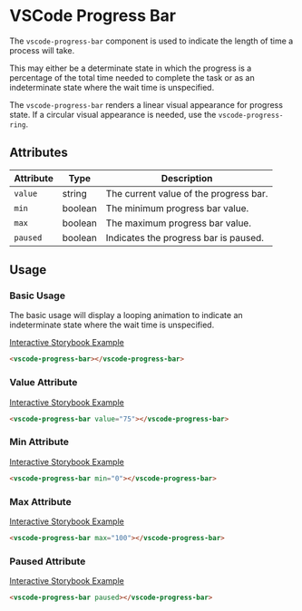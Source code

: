 # VSCode Progress Bar

The `vscode-progress-bar` component is used to indicate the length of time a process will take.

This may either be a determinate state in which the progress is a percentage of the total time needed to complete the task or as an indeterminate state where the wait time is unspecified.

The `vscode-progress-bar` renders a linear visual appearance for progress state. If a circular visual appearance is needed, use the `vscode-progress-ring`.

## Attributes

| Attribute | Type    | Description                            |
| --------- | ------- | -------------------------------------- |
| `value`   | string  | The current value of the progress bar. |
| `min`     | boolean | The minimum progress bar value.        |
| `max`     | boolean | The maximum progress bar value.        |
| `paused`  | boolean | Indicates the progress bar is paused.  |

## Usage

### Basic Usage

The basic usage will display a looping animation to indicate an indeterminate state where the wait time is unspecified.

[Interactive Storybook Example](https://mttallac.azurewebsites.net/?path=/story/library-progress-bar--default)

```html
<vscode-progress-bar></vscode-progress-bar>
```

### Value Attribute

[Interactive Storybook Example](https://mttallac.azurewebsites.net/?path=/story/library-progress-bar--with-value)

```html
<vscode-progress-bar value="75"></vscode-progress-bar>
```

### Min Attribute

[Interactive Storybook Example](https://mttallac.azurewebsites.net/?path=/story/library-progress-bar--with-value)

```html
<vscode-progress-bar min="0"></vscode-progress-bar>
```

### Max Attribute

[Interactive Storybook Example](https://mttallac.azurewebsites.net/?path=/story/library-progress-bar--with-value)

```html
<vscode-progress-bar max="100"></vscode-progress-bar>
```

### Paused Attribute

[Interactive Storybook Example](https://mttallac.azurewebsites.net/?path=/story/library-progress-bar--with-paused)

```html
<vscode-progress-bar paused></vscode-progress-bar>
```
